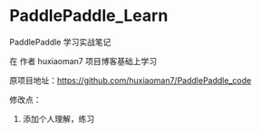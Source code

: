 # PaddlePaddle_Learn

PaddlePaddle 学习实战笔记

在 作者 huxiaoman7 项目博客基础上学习

原项目地址：https://github.com/huxiaoman7/PaddlePaddle_code

修改点：

1. 添加个人理解，练习
